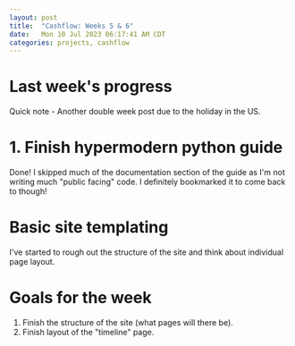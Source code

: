 ```yaml
---
layout: post
title:  "Cashflow: Weeks 5 & 6"
date:   Mon 10 Jul 2023 06:17:41 AM CDT
categories: projects, cashflow
---
```

# Last week's progress
Quick note - Another double week post due to the holiday in the US.

# 1. Finish hypermodern python guide
Done! I skipped much of the documentation section of the guide as I'm not writing much "public facing" code.
I definitely bookmarked it to come back to though!

# Basic site templating
I've started to rough out the structure of the site and think about individual page layout.

# Goals for the week
1. Finish the structure of the site (what pages will there be).
2. Finish layout of the "timeline" page.
